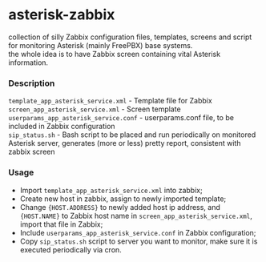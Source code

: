 # asterisk-zabbix
collection of silly Zabbix configuration files, templates, screens and script for monitoring Asterisk (mainly FreePBX) base systems.  
the whole idea is to have Zabbix screen containing vital Asterisk information.

### Description
```template_app_asterisk_service.xml``` - Template file for Zabbix  
```screen_app_asterisk_service.xml```   - Screen template 
```userparams_app_asterisk_service.conf``` - userparams.conf file, to be included in Zabbix configuration  
```sip_status.sh``` - Bash script to be placed and run periodically on monitored Asterisk server, generates (more or less) pretty report, consistent with zabbix screen

### Usage
* Import ```template_app_asterisk_service.xml``` into zabbix;
* Create new host in zabbix, assign to newly imported template;
* Change ```{HOST.ADDRESS}``` to newly added host ip address, and ```{HOST.NAME}``` to Zabbix host name in ```screen_app_asterisk_service.xml```, import that file in Zabbix;
* Include ```userparams_app_asterisk_service.conf``` in Zabbix configuration;
* Copy ```sip_status.sh``` script to server you want to monitor, make sure it is executed periodically via cron.
